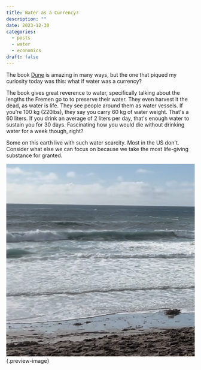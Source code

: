 ```yaml
---
title: Water as a Currency?
description: ""
date: 2023-12-30
categories:
  - posts
  - water
  - economics
draft: false
---
```

The book [Dune](../book-review/dune.md) is amazing in many ways, but the one that piqued my curiosity today was this: what if water was a currency?

The book gives great reverence to water, specifically talking about the lengths the Fremen go to to preserve their water. They even harvest it the dead, as water is life. They see people around them as water vessels. If you're 100 kg (220lbs), they say you carry 60 kg of water weight. That's a 60 liters. If you drink an average of 2 liters per day, that's enough water to sustain you for 30 days. Fascinating how you would die without drinking water for a week though, right?

Some on this earth live with such water scarcity. Most in the US don't. Consider what else we can focus on because we take the most life-giving substance for granted. 

![Water is precious ](../img/photo-water-is-precious.png){.preview-image}